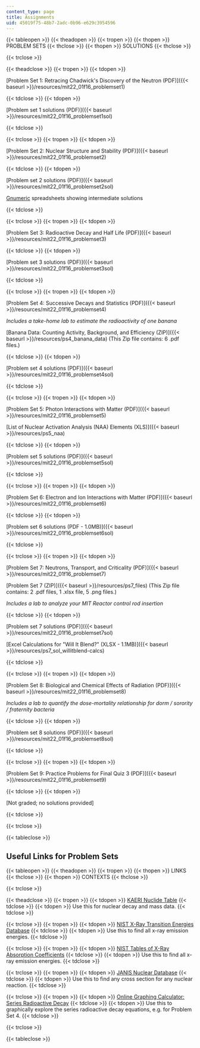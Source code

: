 ```yaml
---
content_type: page
title: Assignments
uid: 45019f75-48b7-2adc-0b96-e629c3954596
---
```


{{< tableopen >}}
{{< theadopen >}}
{{< tropen >}}
{{< thopen >}}
PROBLEM SETS
{{< thclose >}}
{{< thopen >}}
SOLUTIONS
{{< thclose >}}

{{< trclose >}}

{{< theadclose >}}
{{< tropen >}}
{{< tdopen >}}


[Problem Set 1: Retracing Chadwick's Discovery of the Neutron (PDF)]({{< baseurl >}}/resources/mit22_01f16_problemset1)


{{< tdclose >}}
{{< tdopen >}}


[Problem set 1 solutions (PDF)]({{< baseurl >}}/resources/mit22_01f16_problemset1sol)


{{< tdclose >}}

{{< trclose >}}
{{< tropen >}}
{{< tdopen >}}


[Problem Set 2: Nuclear Structure and Stability (PDF)]({{< baseurl >}}/resources/mit22_01f16_problemset2)


{{< tdclose >}}
{{< tdopen >}}


[Problem set 2 solutions (PDF)]({{< baseurl >}}/resources/mit22_01f16_problemset2sol)

[Gnumeric](http://www.gnumeric.org/) spreadsheets showing intermediate solutions


{{< tdclose >}}

{{< trclose >}}
{{< tropen >}}
{{< tdopen >}}


[Problem Set 3: Radioactive Decay and Half Life (PDF)]({{< baseurl >}}/resources/mit22_01f16_problemset3)


{{< tdclose >}}
{{< tdopen >}}


[Problem set 3 solutions (PDF)]({{< baseurl >}}/resources/mit22_01f16_problemset3sol)


{{< tdclose >}}

{{< trclose >}}
{{< tropen >}}
{{< tdopen >}}


[Problem Set 4: Successive Decays and Statistics (PDF)]({{< baseurl >}}/resources/mit22_01f16_problemset4)

_Includes a take-home lab to estimate the radioactivity of one banana_

[Banana Data: Counting Activity, Background, and Efficiency (ZIP)]({{< baseurl >}}/resources/ps4_banana_data) (This Zip file contains: 6 .pdf files.)


{{< tdclose >}}
{{< tdopen >}}


[Problem set 4 solutions (PDF)]({{< baseurl >}}/resources/mit22_01f16_problemset4sol)


{{< tdclose >}}

{{< trclose >}}
{{< tropen >}}
{{< tdopen >}}


[Problem Set 5: Photon Interactions with Matter (PDF)]({{< baseurl >}}/resources/mit22_01f16_problemset5)

[List of Nuclear Activation Analysis (NAA) Elements (XLS)]({{< baseurl >}}/resources/ps5_naa)


{{< tdclose >}}
{{< tdopen >}}


[Problem set 5 solutions (PDF)]({{< baseurl >}}/resources/mit22_01f16_problemset5sol)


{{< tdclose >}}

{{< trclose >}}
{{< tropen >}}
{{< tdopen >}}


[Problem Set 6: Electron and Ion Interactions with Matter (PDF)]({{< baseurl >}}/resources/mit22_01f16_problemset6)


{{< tdclose >}}
{{< tdopen >}}


[Problem set 6 solutions (PDF - 1.0MB)]({{< baseurl >}}/resources/mit22_01f16_problemset6sol)


{{< tdclose >}}

{{< trclose >}}
{{< tropen >}}
{{< tdopen >}}


[Problem Set 7: Neutrons, Transport, and Criticality (PDF)]({{< baseurl >}}/resources/mit22_01f16_problemset7)

[Problem Set 7 (ZIP)]({{< baseurl >}}/resources/ps7_files) (This Zip file contains: 2 .pdf files, 1 .xlsx file, 5 .png files.)

_Includes a lab to analyze your MIT Reactor control rod insertion_


{{< tdclose >}}
{{< tdopen >}}


[Problem set 7 solutions (PDF)]({{< baseurl >}}/resources/mit22_01f16_problemset7sol)

[Excel Calculations for "Will It Blend?" (XLSX - 1.1MB)]({{< baseurl >}}/resources/ps7_sol_willitblend-calcs)


{{< tdclose >}}

{{< trclose >}}
{{< tropen >}}
{{< tdopen >}}


[Problem Set 8: Biological and Chemical Effects of Radiation (PDF)]({{< baseurl >}}/resources/mit22_01f16_problemset8)

_Includes a lab to quantify the dose-mortality relationship for dorm / sorority / fraternity bacteria_


{{< tdclose >}}
{{< tdopen >}}


[Problem set 8 solutions (PDF)]({{< baseurl >}}/resources/mit22_01f16_problemset8sol)


{{< tdclose >}}

{{< trclose >}}
{{< tropen >}}
{{< tdopen >}}


[Problem Set 9: Practice Problems for Final Quiz 3 (PDF)]({{< baseurl >}}/resources/mit22_01f16_problemset9)


{{< tdclose >}}
{{< tdopen >}}


\[Not graded; no solutions provided\]


{{< tdclose >}}

{{< trclose >}}

{{< tableclose >}}

Useful Links for Problem Sets
-----------------------------

{{< tableopen >}}
{{< theadopen >}}
{{< tropen >}}
{{< thopen >}}
LINKS
{{< thclose >}}
{{< thopen >}}
CONTEXTS
{{< thclose >}}

{{< trclose >}}

{{< theadclose >}}
{{< tropen >}}
{{< tdopen >}}
[KAERI Nuclide Table](https://web.archive.org/web/20171016004023/http:/atom.kaeri.re.kr:8080/)
{{< tdclose >}}
{{< tdopen >}}
Use this for nuclear decay and mass data.
{{< tdclose >}}

{{< trclose >}}
{{< tropen >}}
{{< tdopen >}}
[NIST X-Ray Transition Energies Database](http://physics.nist.gov/PhysRefData/XrayTrans/Html/search.html)
{{< tdclose >}}
{{< tdopen >}}
Use this to find all x-ray emission energies.
{{< tdclose >}}

{{< trclose >}}
{{< tropen >}}
{{< tdopen >}}
[NIST Tables of X-Ray Absorption Coefficients](http://www.nist.gov/pml/data/xraycoef/)
{{< tdclose >}}
{{< tdopen >}}
Use this to find all x-ray emission energies.
{{< tdclose >}}

{{< trclose >}}
{{< tropen >}}
{{< tdopen >}}
[JANIS Nuclear Database](http://www.oecd-nea.org/janis/)
{{< tdclose >}}
{{< tdopen >}}
Use this to find any cross section for any nuclear reaction.
{{< tdclose >}}

{{< trclose >}}
{{< tropen >}}
{{< tdopen >}}
[Online Graphing Calculator: Series Radioactive Decay](https://www.desmos.com/calculator/ymibe4voxp)
{{< tdclose >}}
{{< tdopen >}}
Use this to graphically explore the series radioactive decay equations, e.g. for Problem Set 4.
{{< tdclose >}}

{{< trclose >}}

{{< tableclose >}}